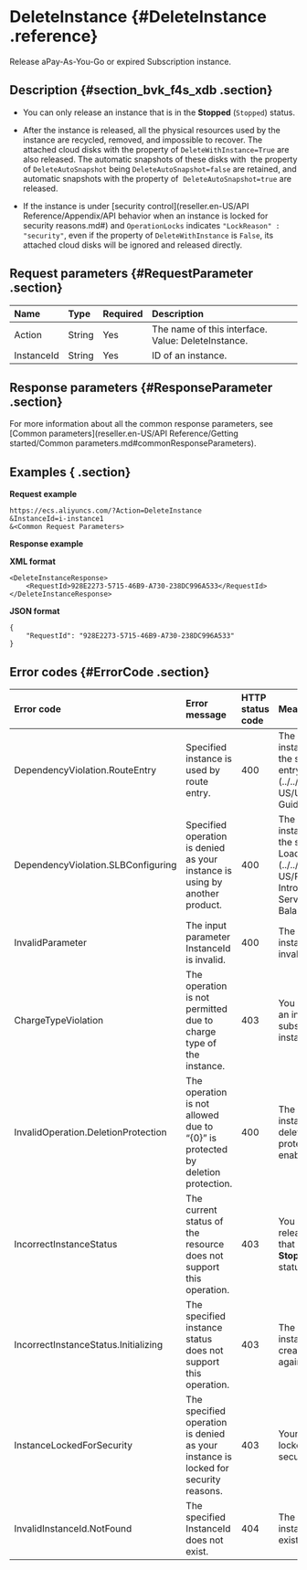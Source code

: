 # DeleteInstance {#DeleteInstance .reference}

Release aPay-As-You-Go or expired Subscription instance.

## Description {#section_bvk_f4s_xdb .section}

-   You can only release an instance that is in the **Stopped** \(`Stopped`\) status.

-   After the instance is released, all the physical resources used by the instance are recycled, removed, and impossible to recover. The attached cloud disks with the property of `DeleteWithInstance=True` are also released. The automatic snapshots of these disks with  the property of `DeleteAutoSnapshot` being `DeleteAutoSnapshot=false` are retained, and automatic snapshots with the property of  `DeleteAutoSnapshot=true` are released.

-   If the instance is under [security control](reseller.en-US/API Reference/Appendix/API behavior when an instance is locked for security reasons.md#) and `OperationLocks` indicates `"LockReason" : "security"`, even if the property of `DeleteWithInstance` is `False`, its attached cloud disks will be ignored and released directly.


## Request parameters {#RequestParameter .section}

|Name|Type|Required|Description|
|:---|:---|:-------|:----------|
|Action|String|Yes|The name of this interface. Value: DeleteInstance.|
|InstanceId|String|Yes|ID of an instance.|

## Response parameters {#ResponseParameter .section}

For more information about all the common response parameters, see [Common parameters](reseller.en-US/API Reference/Getting started/Common parameters.md#commonResponseParameters).

## Examples { .section}

**Request example** 

```
https://ecs.aliyuncs.com/?Action=DeleteInstance
&InstanceId=i-instance1
&<Common Request Parameters>
```

**Response example** 

**XML format**

```
<DeleteInstanceResponse>
    <RequestId>928E2273-5715-46B9-A730-238DC996A533</RequestId>
</DeleteInstanceResponse>
```

 **JSON format** 

```
{
    "RequestId": "928E2273-5715-46B9-A730-238DC996A533"
}
```

## Error codes {#ErrorCode .section}

|Error code|Error message|HTTP status code|Meaning|
|:---------|:------------|:---------------|:------|
|DependencyViolation.RouteEntry|Specified instance is used by route entry.|400|The specified instance is used by the service [Route entry](../../../../reseller.en-US/User Guide/Routing.md#).|
|DependencyViolation.SLBConfiguring|Specified operation is denied as your instance is using by another product.|400|The specified instance is used by the service [Server Load Balancer](../../../../reseller.en-US/Product Introduction/What is Server Load Balancer?.md#).|
|InvalidParameter|The input parameter InstanceId is invalid.|400|The specified instance ID is invalid.|
|ChargeTypeViolation|The operation is not permitted due to charge type of the instance.|403|You cannot release an in service subscribed instance.|
|InvalidOperation.DeletionProtection|The operation is not allowed due to “\{0\}” is protected by deletion protection.|400|The specified instance cannot be deleted as deletion protection is enabled for it.|
|IncorrectInstanceStatus|The current status of the resource does not support this operation.|403|You can only release an instance that is in the **Stopped** \(`Stopped`\) status.|
|IncorrectInstanceStatus.Initializing|The specified instance status does not support this operation.|403|The specified instance is being created. Please try again later.|
|InstanceLockedForSecurity|The specified operation is denied as your instance is locked for security reasons.|403|Your instance is locked out of security.|
|InvalidInstanceId.NotFound|The specified InstanceId does not exist.|404|The specified instance does not exist.|

